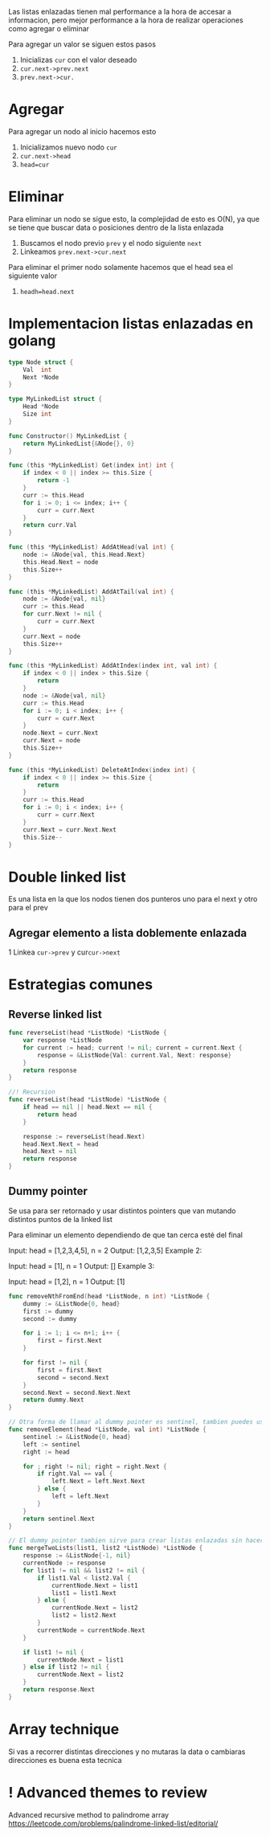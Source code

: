 Las listas enlazadas tienen mal performance a la hora de accesar a informacion, pero mejor performance a la hora de realizar operaciones como agregar o eliminar

Para agregar un valor se siguen estos pasos
1. Inicializas `cur` con el valor deseado
2. `cur.next->prev.next`
3. `prev.next->cur.`

# Agregar
Para agregar un nodo al inicio hacemos esto
1. Inicializamos nuevo nodo `cur`
2. `cur.next->head`
3. `head=cur`

# Eliminar
Para eliminar un nodo se sigue esto, la complejidad de esto es O(N), ya que se tiene que buscar data o posiciones dentro de la lista enlazada
1. Buscamos el nodo previo `prev` y el nodo siguiente `next`
2. Linkeamos `prev.next->cur.next`

Para eliminar el primer nodo solamente hacemos que el head sea el siguiente valor
1. `headh=head.next`

# Implementacion listas enlazadas en golang
```go
type Node struct {
	Val  int
	Next *Node
}

type MyLinkedList struct {
	Head *Node
	Size int
}

func Constructor() MyLinkedList {
	return MyLinkedList{&Node{}, 0}
}

func (this *MyLinkedList) Get(index int) int {
	if index < 0 || index >= this.Size {
		return -1
	}
	curr := this.Head
	for i := 0; i <= index; i++ {
		curr = curr.Next
	}
	return curr.Val
}

func (this *MyLinkedList) AddAtHead(val int) {
	node := &Node{val, this.Head.Next}
	this.Head.Next = node
	this.Size++
}

func (this *MyLinkedList) AddAtTail(val int) {
	node := &Node{val, nil}
	curr := this.Head
	for curr.Next != nil {
		curr = curr.Next
	}
	curr.Next = node
	this.Size++
}

func (this *MyLinkedList) AddAtIndex(index int, val int) {
	if index < 0 || index > this.Size {
		return
	}
	node := &Node{val, nil}
	curr := this.Head
	for i := 0; i < index; i++ {
		curr = curr.Next
	}
	node.Next = curr.Next
	curr.Next = node
	this.Size++
}

func (this *MyLinkedList) DeleteAtIndex(index int) {
	if index < 0 || index >= this.Size {
		return
	}
	curr := this.Head
	for i := 0; i < index; i++ {
		curr = curr.Next
	}
	curr.Next = curr.Next.Next
	this.Size--
}
```

# Double linked list
Es una lista en la que los nodos tienen dos punteros uno para el next y otro para el prev

## Agregar elemento a lista doblemente enlazada
1 Linkea `cur->prev` y cur`cur->next`

# Estrategias comunes

## Reverse linked list

```go
func reverseList(head *ListNode) *ListNode {
	var response *ListNode
	for current := head; current != nil; current = current.Next {
		response = &ListNode{Val: current.Val, Next: response}
	}
	return response
}
```
```go
//! Recursion
func reverseList(head *ListNode) *ListNode {
	if head == nil || head.Next == nil {
		return head
	}

	response := reverseList(head.Next)
	head.Next.Next = head
	head.Next = nil
	return response
}

```

## Dummy pointer
Se usa para ser retornado y usar distintos pointers que van mutando distintos puntos de la linked list

Para eliminar un elemento dependiendo de que tan cerca esté del final

Input: head = [1,2,3,4,5], n = 2
Output: [1,2,3,5]
Example 2:

Input: head = [1], n = 1
Output: []
Example 3:

Input: head = [1,2], n = 1
Output: [1]

```go
func removeNthFromEnd(head *ListNode, n int) *ListNode {
	dummy := &ListNode{0, head}
	first := dummy
	second := dummy

	for i := 1; i <= n+1; i++ {
		first = first.Next
	}

	for first != nil {
		first = first.Next
		second = second.Next
	}
	second.Next = second.Next.Next
	return dummy.Next
}

```
```go
// Otra forma de llamar al dummy pointer es sentinel, tambien puedes usarlo para hacer que un pointer vaya hacia atras
func removeElement(head *ListNode, val int) *ListNode {
	sentinel := &ListNode{0, head}
	left := sentinel
	right := head

	for ; right != nil; right = right.Next {
		if right.Val == val {
			left.Next = left.Next.Next
		} else {
			left = left.Next
		}
	}
	return sentinel.Next
}
```

```go
// El dummy pointer tambien sirve para crear listas enlazadas sin hacer el reverse
func mergeTwoLists(list1, list2 *ListNode) *ListNode {
	response := &ListNode{-1, nil}
	currentNode := response
	for list1 != nil && list2 != nil {
		if list1.Val < list2.Val {
			currentNode.Next = list1
			list1 = list1.Next
		} else {
			currentNode.Next = list2
			list2 = list2.Next
		}
		currentNode = currentNode.Next
	}

	if list1 != nil {
		currentNode.Next = list1
	} else if list2 != nil {
		currentNode.Next = list2
	}
	return response.Next
}

```

# Array technique
Si vas a recorrer distintas direcciones y no mutaras la data o cambiaras direcciones es buena esta tecnica

# ! Advanced themes to review
Advanced recursive method to palindrome array
https://leetcode.com/problems/palindrome-linked-list/editorial/



